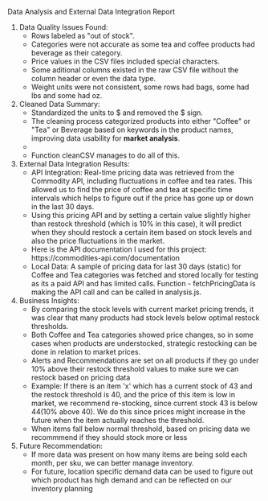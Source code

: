 Data Analysis and External Data Integration Report

<ol> 
  <li>Data Quality Issues Found:
    <ul>
      <li>Rows labeled as "out of stock".</li> 
      <li>Categories were not accurate as some tea and coffee products had beverage as their category.</li>
      <li>Price values in the CSV files included special characters.</li>
      <li>Some aditional columns existed in the raw CSV file without the column header or even the data type.</li>
<li> Weight units were not consistent, some rows had bags, some had lbs and some had oz.</li>
    </ul>
  </li> 
  <li>Cleaned Data Summary:
    <ul> 
<li>Standardized the units to $ and removed the $ sign. </li>
      <li>The cleaning process categorized products into either "Coffee" or "Tea" or Beverage based on keywords in the product names, improving data usability for <b>market analysis</b>.</li>
<li></li>
      <li>Function cleanCSV manages to do all of this.</li>
    </ul> 
  </li> 
  <li>External Data Integration Results: 
    <ul>
      <li>API Integration: Real-time pricing data was retrieved from the Commodity API, including fluctuations in coffee and tea rates. This allowed us to find the price of coffee and tea at specific time intervals which helps to figure out if the price has gone up or down in the last 30 days.</li>
<li>Using this pricing API and by setting a certain value slightly higher than restock threshold (which is 10% in this case), it will predict when they should restock a certain item based on stock levels and also the price fluctuations in the market.</li>
      <li>Here is the API documentation I used for this project: https://commodities-api.com/documentation</li>
      <li>Local Data: A sample of pricing data for last 30 days (static) for Coffee and Tea categories was fetched and stored locally for testing as its a paid API and has limited calls. Function - fetchPricingData is making the API call and can be called in analysis.js. </li>
    </ul>
  </li> 
  <li>Business Insights: 
    <ul> 
      <li>By comparing the stock levels with current market pricing trends, it was clear that many products had stock levels below optimal restock thresholds.</li>
      <li>Both Coffee and Tea categories showed price changes, so in some cases when products are understocked, strategic restocking can be done in relation to market prices.</li> 
      <li>Alerts and Recommendations are set on all products if they go under 10% above their restock threshold values to make sure we can restock based on pricing data</li>
<li> Example: If there is an item 'x' which has a current stock of 43 and the restock threshold is 40, and the price of this item is low in market, we recommend re-stocking, since current stock 43 is below 44(10% above 40). We do this since prices might increase in the future when the item actually reaches the threshold. </li>
      <li>When items fall below normal threshold, based on pricing data we recommmend if they should stock more or less</li>
    </ul>
  </li>

  <li>Future Recommendation:
  <ul><li>If more data was present on how many items are being sold each month, per sku, we can better manage inventory.</li>
  <li>For future, location specific demand data can be used to figure out which product has high demand and can be reflected on our inventory planning</li>
  </ul>
  </li>

</ol>

